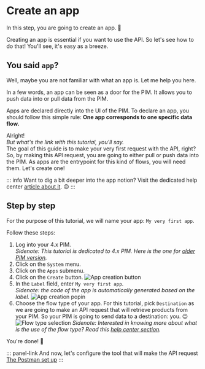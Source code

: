 # Create an app

In this step, you are going to create an app. :rocket:

Creating an app is essential if you want to use the API. So let's see how to do that! You'll see, it's easy as a breeze.

## You said `app`?

Well, maybe you are not familiar with what an app is. Let me help you here.

In a few words, an app can be seen as a door for the PIM. It allows you to push data into or pull data from the PIM. 

Apps are declared directly into the UI of the PIM. To declare an app, you should follow this simple rule: **One app corresponds to one specific data flow.**

Alright!  
_But what's the link with this tutorial, you'll say._  
The goal of this guide is to make your very first request with the API, right? So, by making this API request, you are going to either pull or push data into the PIM. As apps are the entrypoint for this kind of flows, you will need them. Let's create one!

::: info
Want to dig a bit deeper into the app notion? Visit the dedicated help center [article about it](https://help.akeneo.com/articles/what-is-an-app.html). :wink:
:::

## Step by step

For the purpose of this tutorial, we will name your app: `My very first app`.

Follow these steps:
1. Log into your 4.x PIM.  
_Sidenote: This tutorial is dedicated to 4.x PIM. Here is the one for [older PIM version](/getting-started/my-first-tutorial-old)._
1. Click on the `System` menu.
1. Click on the `Apps` submenu.
1. Click on the `Create` button.
![App creation button]()
1. In the `Label` field, enter `My very first app`.  
_Sidenote: the code of the app is automatically generated based on the label._
![App creation popin](/img/getting-started/app-creation-popin.png)
1. Choose the flow type of your app. For this tutorial, pick `Destination` as we are going to make an API request that will retrieve products from your PIM. So your PIM is going to send data to a destination: you. :wink:  
![Flow type selection](/img/getting-started/flow-type-selection.png)
_Sidenote: Interested in knowing more about what is the use of the flow type? Read this [help center section](https://help.akeneo.com/articles/manage-your-apps.html#choose-your-flow-type)._

You're done! :tada:

::: panel-link And now, let's configure the tool that will make the API request [The Postman set up](/getting-started/my-first-tutorial-4x/step-2.html)
:::
